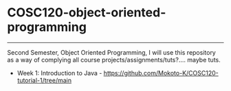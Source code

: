# COSC120-object-oriented-programming
<hr>

Second Semester, Object Oriented Programming, I will use this repository as a way of complying all course projects/assignments/tuts?.... maybe tuts.

- Week 1: Introduction to Java - https://github.com/Mokoto-K/COSC120-tutorial-1/tree/main
